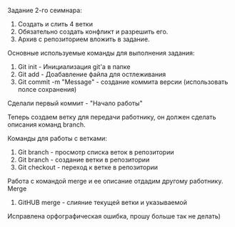 
Задание 2-го сеимнара:
1. Создать и слить 4 ветки
2. Обязательно создать конфликт и разрешить его.
3. Архив с репозиторием вложить в задание.

Основные используемые команды для выполнения задания:
1. Git init  - Инициализация git'а в папке
2. Git add - Доабавление файла для остлеживания
3. Git commit -m "Message" - создание коммита версии (использовать полсе сохранения)

Сделали первый коммит - "Начало работы"

Теперь создаем ветку для передачи работнику, он должен сделать описания команд branch.

Команды для работы с ветками:
1. Git branch - просмотр списка веток в репозитории
2. Git branch <name> - создание ветки в репозитории
3. Git checkout <name> - переход к ветке в репозитории

Работа с командой merge и ее описание отдадим другому работнику. Merge

1. GitHUB merge <name> - слияние текущей ветки и указываемой

Исправлена орфографическая ошибка, прошу больше так не делать)
